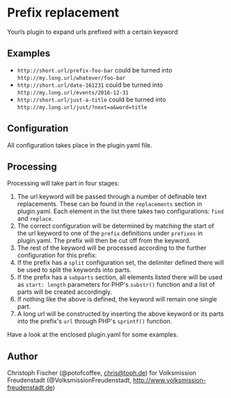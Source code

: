 # Prefix replacement
Yourls plugin to expand urls prefixed with a certain keyword

## Examples
- `http://short.url/prefix-foo-bar` could be turned into `http://my.long.url/whatever/foo-bar`
- `http://short.url/date-161231` could be turned into `http://my.long.url/events/2016-12-31`
- `http://short.url/just-a-title` could be turned into `http://my.long.url/just/?next=a&word=title`

## Configuration
All configuration takes place in the plugin.yaml file.

## Processing
Processing will take part in four stages:

1. The url keyword will be passed through a number of definable text replacements. These can be found in the `replacements` section in plugin.yaml. Each element in the list there takes two configurations: `find` and `replace`.
2. The correct configuration will be determined by matching the start of the url keyword to one of the `prefix` definitions under `prefixes` in plugin.yaml. The prefix will then be cut off from the keyword.
3. The rest of the keyword will be processed according to the further configuration for this prefix:
  1. If the prefix has a `split` configuration set, the delimiter defined there will be used to split the keywords into parts.
  2. If the prefix has a `subparts` section, all elements listed there will be used as `start: length` parameters for PHP's `substr()` function and a list of parts will be created accordingly.
  3. If nothing like the above is defined, the keyword will remain one single part.
4. A long url will be constructed by inserting the above keyword or its parts into the prefix's `url` through PHP's `sprintf()` function.

Have a look at the enclosed plugin.yaml for some examples.

## Author
Christoph Fischer (@potofcoffee, chris@toph.de) for Volksmission Freudenstadt (@VolksmissionFreudenstadt, http://www.volksmission-freudenstadt.de)
